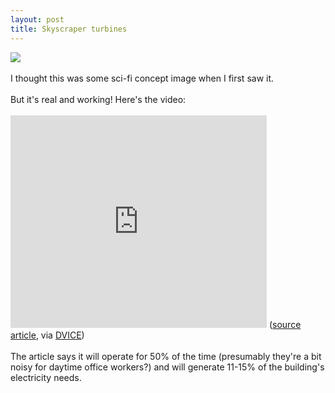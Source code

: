 ```yaml
---
layout: post
title: Skyscraper turbines
---
```


<div class="entry-item s2-entrytext"><img src="http://i.treehugger.com/images/2007/5/24/bahrain_wind_turbine.jpg"/><br/><br/>I thought this was some sci-fi concept image when I first saw it.<br/><br/>But it's real and working! Here's the video:<br/><br/><iframe allowfullscreen="" class="lj_embedcontent" frameborder="0" height="340" name="embed_4339226_7" src="http://l.lj-toys.com/?auth_token=sessionless%3A1491904800%3Aembedcontent%3A4339226%267%26%260%3A9a2a618961fc0455f0410593d94193333578102c&amp;moduleid=7&amp;preview=0&amp;journalid=4339226&amp;noads=" width="410"></iframe> (<a href="http://www.worldarchitecturenews.com/index.php?fuseaction=wanappln.projectview&amp;upload_id=2133" rel="nofollow">source article</a>, via <a href="http://dvice.com/" rel="nofollow">DVICE</a>)<br/><br/>The article says it will operate for 50% of the time (presumably they're a bit noisy for daytime office workers?) and will generate 11-15% of the building's electricity needs.</div>